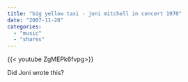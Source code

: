 ```yaml
---
title: "big yellow taxi - joni mitchell in concert 1970"
date: "2007-11-28"
categories:
  - "music"
  - "shares"
---
```


<div style="width: 70vw;">{{< youtube ZgMEPk6fvpg>}}</div>

Did Joni wrote this?

